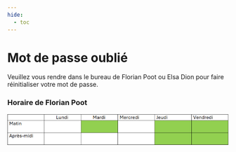 ```yaml
---
hide:
  - toc
---
```


# Mot de passe oublié
Veuillez vous rendre dans le bureau de Florian Poot ou 
Elsa Dion pour faire réinitialiser votre mot de passe.

### Horaire de Florian Poot
![alt text](horaire.png)
